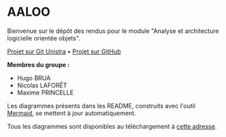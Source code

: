 # AALOO

Bienvenue sur le dépôt des rendus pour le module "Analyse et architecture logicielle orientée objets".

[Projet sur Git Unistra](https://git.unistra.fr/princelle/aaloo) • [Projet sur GitHub](https://github.com/ThePrincelle/AALOO)

**Membres du groupe :**

- Hugo BRUA
- Nicolas LAFORÊT
- Maxime PRINCELLE

Les diagrammes présents dans les README, construits avec l'outil [Mermaid](https://github.com/mermaid-js/mermaid), se mettent à jour automatiquement.

Tous les diagrammes sont disponibles au téléchargement à [cette adresse](https://git.unistra.fr/princelle/aaloo/-/jobs/artifacts/main/download?job=diagrams-build).

